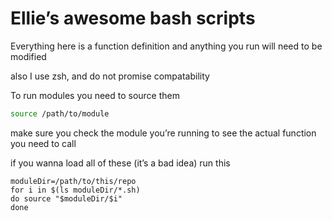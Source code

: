 # Ellie’s awesome bash scripts 

Everything here is a function definition and anything you run will need to be modified

also I use zsh, and do not promise compatability

To run modules you need to source them

```bash
source /path/to/module
```

make sure you check the module you’re running to see the actual function you need to call

if you wanna load all of these (it’s a bad idea) run this

```shell
moduleDir=/path/to/this/repo
for i in $(ls moduleDir/*.sh)
do source "$moduleDir/$i"
done
```

